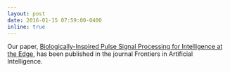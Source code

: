 ```yaml
---
layout: post
date: 2016-01-15 07:59:00-0400
inline: true
---
```


Our paper, [Biologically-Inspired Pulse Signal Processing for Intelligence at the Edge](https://www.frontiersin.org/articles/10.3389/frai.2021.568384), has been published in the journal Frontiers in Artificial Intelligence.
